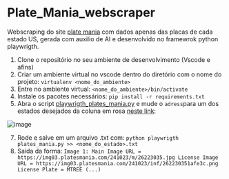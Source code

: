 # Plate_Mania_webscraper

Webscraping do site [plate mania](platesmania.com/) com dados apenas das placas de cada estado US, gerada com auxilio de AI e desenvolvido no framewrok python playwrigth.

1. Clone o repositório no seu ambiente de desenvolvimento (Vscode e afins)
2. Criar um ambiente virtual no vscode dentro do diretório com o nome do projeto:
  `virtualenv <nome_do_ambiente>`
3. Entre no ambiente virtual:
   `<nome_do_ambiente>/bin/activate`
4. Instale os pacotes necessários:
   `pip install -r requirements.txt`
5. Abra o script [playwrigth_plates_mania.py](https://github.com/MathLou/Plate_Mania_webscraper/blob/main/playwrigth_plate_mania.py) e mude o ```adress```para um dos estados desejados da coluna em rosa [neste link](https://platesmania.com/us/stat):
   
![image](https://github.com/user-attachments/assets/8946f942-75c3-4f97-af6b-db5e639a41bc)

7. Rode e salve em um arquivo .txt com:
   `python playwrigth plates_mania.py >> <nome_do_estado>.txt`
8. Saída da forma:
   `Image 1:
      Main Image URL = https://img03.platesmania.com/241023/m/26223035.jpg
      License Image URL = https://img03.platesmania.com/241023/inf/262230351afe3c.png
      License Plate = MTREE
       (...)
   `
